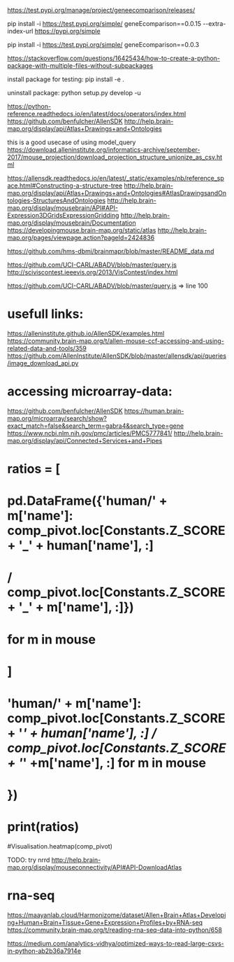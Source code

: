 

https://test.pypi.org/manage/project/geneecomparison/releases/




pip install -i https://test.pypi.org/simple/ geneEcomparison==0.0.15 --extra-index-url https://pypi.org/simple

pip install -i https://test.pypi.org/simple/ geneEcomparison==0.0.3


https://stackoverflow.com/questions/16425434/how-to-create-a-python-package-with-multiple-files-without-subpackages



install package for testing:
pip install -e .

uninstall package:
python setup.py develop -u



https://python-reference.readthedocs.io/en/latest/docs/operators/index.html
https://github.com/benfulcher/AllenSDK
http://help.brain-map.org/display/api/Atlas+Drawings+and+Ontologies

this is a good usecase of using model_query
https://download.alleninstitute.org/informatics-archive/september-2017/mouse_projection/download_projection_structure_unionize_as_csv.html

https://allensdk.readthedocs.io/en/latest/_static/examples/nb/reference_space.html#Constructing-a-structure-tree
http://help.brain-map.org/display/api/Atlas+Drawings+and+Ontologies#AtlasDrawingsandOntologies-StructuresAndOntologies
http://help.brain-map.org/display/mousebrain/API#API-Expression3DGridsExpressionGridding
http://help.brain-map.org/display/mousebrain/Documentation
https://developingmouse.brain-map.org/static/atlas
http://help.brain-map.org/pages/viewpage.action?pageId=2424836

https://github.com/hms-dbmi/brainmapr/blob/master/README_data.md

https://github.com/UCI-CARL/ABADV/blob/master/query.js
http://sciviscontest.ieeevis.org/2013/VisContest/index.html

https://github.com/UCI-CARL/ABADV/blob/master/query.js => line 100

# usefull links:

https://alleninstitute.github.io/AllenSDK/examples.html
https://community.brain-map.org/t/allen-mouse-ccf-accessing-and-using-related-data-and-tools/359
https://github.com/AllenInstitute/AllenSDK/blob/master/allensdk/api/queries/image_download_api.py


# accessing microarray-data:
https://github.com/benfulcher/AllenSDK
https://human.brain-map.org/microarray/search/show?exact_match=false&search_term=gabra4&search_type=gene
https://www.ncbi.nlm.nih.gov/pmc/articles/PMC5777841/
http://help.brain-map.org/display/api/Connected+Services+and+Pipes





# ratios = [
#   pd.DataFrame({'human/' + m['name']: comp_pivot.loc[Constants.Z_SCORE + '_' + human['name'], :] 
#   / comp_pivot.loc[Constants.Z_SCORE + '_' + m['name'], :]})
#   for m in mouse  
# ]
#   'human/' + m['name']: comp_pivot.loc[Constants.Z_SCORE + '_' + human['name'], :] / comp_pivot.loc[Constants.Z_SCORE + '_' +m['name'], :] for m in mouse  
#   })

# print(ratios)
#Visualisation.heatmap(comp_pivot)

TODO: try nrrd http://help.brain-map.org/display/mouseconnectivity/API#API-DownloadAtlas


# rna-seq
https://maayanlab.cloud/Harmonizome/dataset/Allen+Brain+Atlas+Developing+Human+Brain+Tissue+Gene+Expression+Profiles+by+RNA-seq
https://community.brain-map.org/t/reading-rna-seq-data-into-python/658

https://medium.com/analytics-vidhya/optimized-ways-to-read-large-csvs-in-python-ab2b36a7914e